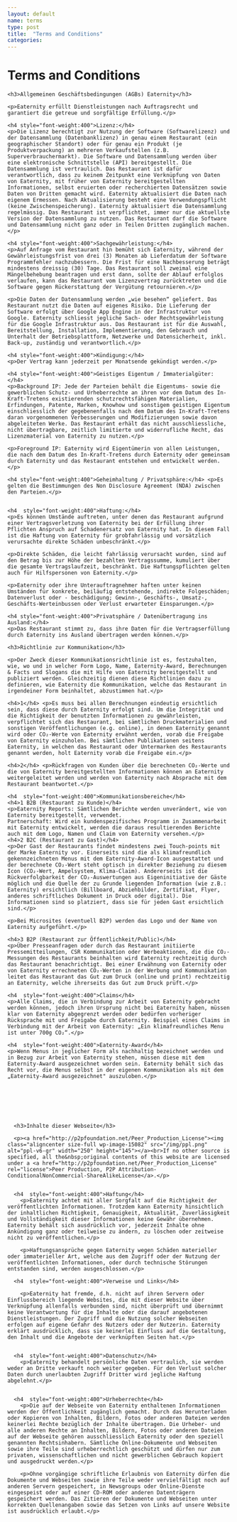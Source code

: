 ```yaml
---
layout: default
name: terms
type: post
title:  "Terms and Conditions"
categories:
---
```


<div class="container">
  <div class="row big-push-top small-push-bottom">
    <div class="col-xs-12 text-center">
      <h1>Terms and Conditions</h1>
    </div>
  </div>
  <div class="row push-bottom">
    <div class="col-xs-12 col-sm-offset-1 col-sm-10">

    <h3>Allgemeinen Geschäftsbedingungen (AGBs) Eaternity</h3>

    <p>Eaternity erfüllt Dienstleistungen nach Auftragsrecht und garantiert die getreue und sorgfältige Erfüllung.</p>

    <h4 style="font-weight:400">Lizenz:</h4>
    <p>Die Lizenz berechtigt zur Nutzung der Software (Softwarelizenz) und der Datensammlung (Datenbanklizenz) in genau einem Restaurant (ein geographischer Standort) oder für genau ein Produkt (je Produktverpackung) an mehreren Verkaufstellen (z.B. Superverbrauchermarkt). Die Software und Datensammlung werden über eine elektronische Schnittstelle (API) bereitgestellt. Die Datensammlung ist vertraulich. Das Restaurant ist dafür verantwortlich, dass zu keinem Zeitpunkt eine Verknüpfung von Daten von Eaternity, mit früher von Eaternity bereitgestellten Informationen, selbst eruierten oder recherchierten Datensätzen sowie Daten von Dritten gemacht wird. Eaternity aktualisiert die Daten nach eigenem Ermessen. Nach Aktualisierung besteht eine Verwendungspflicht (keine Zwischenspeicherung). Eaternity aktualisiert die Datensammlung regelmässig. Das Restaurant ist verpflichtet, immer nur die aktuellste Version der Datensammlung zu nutzen. Das Restaurant darf die Software und Datensammlung nicht ganz oder in Teilen Dritten zugänglich machen.</p>

    <h4 style="font-weight:400">Sachgewährleistung:</h4>
    <p>Auf Anfrage vom Restaurant hin bemüht sich Eaternity, während der Gewährleistungsfrist von drei (3) Monaten ab Lieferdatum der Software Programmfehler nachzubessern. Die Frist für eine Nachbesserung beträgt mindestens dreissig (30) Tage. Das Restaurant soll zweimal eine Mängelbehebung beantragen und erst dann, sollte der Ablauf erfolglos verlaufen, kann das Restaurant vom Lizenzvertrag zurücktreten und die Software gegen Rückerstattung der Vergütung retournieren.</p>

    <p>Die Daten der Datensammlung werden „wie besehen“ geliefert. Das Restaurant nutzt die Daten auf eigenes Risiko. Die Lieferung der Software erfolgt über Google App Engine in der Infrastruktur von Google. Eaternity schliesst jegliche Sach- oder Rechtsgewährleistung für die Google Infrastruktur aus. Das Restaurant ist für die Auswahl, Bereitstellung, Installation, Implementierung, den Gebrauch und Unterhalt der Betriebsplattform, Netzwerke und Datensicherheit, inkl. Back-up, zuständig und verantwortlich.</p>

    <h4 style="font-weight:400">Kündigung:</h4>
    <p>Der Vertrag kann jederzeit per Monatsende gekündigt werden.</p>

    <h4 style="font-weight:400">Geistiges Eigentum / Immaterialgüter: </h4>
    <p>Background IP: Jede der Parteien behält die Eigentums- sowie die gewerblichen Schutz- und Urheberrechte an ihren vor dem Datum des In-Kraft-Tretens existierenden schutzrechtsfähigen Materialien, Erfindungen, Patente, Marken, Knowhow und sonstigem geistigen Eigentum einschliesslich der gegebenenfalls nach dem Datum des In-Kraft-Tretens daran vorgenommenen Verbesserungen und Modifizierungen sowie davon abgeleiteten Werke. Das Restaurant erhält das nicht ausschliessliche, nicht übertragbare, zeitlich limitierte und widerrufliche Recht, das Lizenzmaterial von Eaternity zu nutzen.</p>

    <p>Foreground IP: Eaternity wird Eigentümerin von allen Leistungen, die nach dem Datum des In-Kraft-Tretens durch Eaternity oder gemeinsam durch Eaternity und das Restaurant entstehen und entwickelt werden.</p>

    <h4 style="font-weight:400">Geheimhaltung / Privatsphäre:</h4> <p>Es gelten die Bestimmungen des Non Disclosure Agreement (NDA) zwischen den Parteien.</p>


    <h4  style="font-weight:400">Haftung:</h4>
    <p>Es können Umstände auftreten, unter denen das Restaurant aufgrund einer Vertragsverletzung von Eaternity bei der Erfüllung ihrer Pflichten Anspruch auf Schadenersatz von Eaternity hat. In diesem Fall ist die Haftung von Eaternity für grobfahrlässig und vorsätzlich verursachte direkte Schäden unbeschränkt.</p>

    <p>Direkte Schäden, die leicht fahrlässig verursacht wurden, sind auf den Betrag bis zur Höhe der bezahlten Vertragssumme, kumuliert über die gesamte Vertragslaufzeit, beschränkt. Die Haftungspflichten gelten auch für Hilfspersonen von Eaternity.</p>

    <p>Eaternity oder ihre Unterauftragnehmer haften unter keinen Umständen für konkrete, beiläufig entstehende, indirekte Folgeschäden; Datenverlust oder - beschädigung; Gewinn-, Geschäfts-, Umsatz-, Geschäfts-Werteinbussen oder Verlust erwarteter Einsparungen.</p>

    <h4 style="font-weight:400">Privatsphäre / Datenübertragung ins Ausland:</h4>
    <p>Das Restaurant stimmt zu, dass ihre Daten für die Vertragserfüllung durch Eaternity ins Ausland übertragen werden können.</p>

    <h3>Richtlinie zur Kommunikation</h3>

    <p>Der Zweck dieser Kommunikationsrichtlinie ist es, festzuhalten, wie, wo und in welcher Form Logo, Name, Eaternity-Award, Berechnungen & Facts und Slogans die mit Hilfe von Eaternity bereitgestellt und publiziert werden. Gleichzeitig dienen diese Richtlinien dazu zu definieren, wie Eaternity die Kommunikation, welche das Restaurant in irgendeiner Form beinhaltet, abzustimmen hat.</p>

    <h4>1</h4> <p>Es muss bei allen Berechnungen eindeutig ersichtlich sein, dass diese durch Eaternity erfolgt sind. Um die Integrität und die Richtigkeit der benutzten Informationen zu gewährleisten, verpflichtet sich das Restaurant, bei sämtlichen Druckmaterialien und sonstigen Veröffentlichungen (e.g. online), in denen Eaternity genannt wird oder CO₂-Werte von Eaternity erwähnt werden, vorab die Freigabe von Eaternity einzuholen. Bei sämtlichen Publikationen seitens Eaternity, in welchen das Restaurant oder Untermarken des Restaurants genannt werden, holt Eaternity vorab die Freigabe ein.</p>

    <h4>2</h4> <p>Rückfragen von Kunden über die berechneten CO₂-Werte und die von Eaternity bereitgestellten Informationen können an Eaternity weitergeleitet werden und werden von Eaternity nach Absprache mit dem Restaurant beantwortet.</p>

    <h4  style="font-weight:400">Kommunikationsbereiche</h4>
    <h4>1 B2B (Restaurant zu Kunde)</h4>
    <p>Eaternity Reports: Sämtlichen Berichte werden unverändert, wie von Eaternity bereitgestellt, verwendet.
    Partnerschaft: Wird ein kundenspezifisches Programm in Zusammenarbeit mit Eaternity entwickelt, werden die daraus resultierenden Berichte auch mit dem Logo, Namen und Claim von Eaternity versehen.</p>
    <h4>2 B2C (Restaurant zu Gast)</h4>
    <p>Der Gast der Restaurants findet mindestens zwei Touch-points mit der Marke Eaternity vor. Einerseits sind die als klimafreundlich gekennzeichneten Menus mit dem Eaternity-Award-Icon ausgestattet und der berechnete CO₂-Wert steht optisch in direkter Beziehung zu diesem Icon (CO₂-Wert, Ampelsystem, Klima-Claim). Andererseits ist die Rückverfolgbarkeit der CO₂-Auswertungen aus Eigeninitiative der Gäste möglich und die Quelle der zu Grunde liegenden Information (wie z.B.: Eaternity) ersichtlich (Billboard, Abziehbilder, Zertifikat, Flyer, anderes schriftliches Dokument in Druck oder digital). Die Informationen sind so platziert, dass sie für jeden Gast ersichtlich sind.</p>

    <p>Bei Microsites (eventuell B2P) werden das Logo und der Name von Eaternity aufgeführt.</p>

    <h4>3 B2P (Restaurant zur Öffentlichkeit/Public)</h4>
    <p>Über Presseanfragen oder durch das Restaurant initiierte Pressemitteilungen, CSR Kommunikation oder Werbeaktionen, die die CO₂-Messungen des Restaurants beinhalten wird Eaternity rechtzeitig durch das Restaurant benachrichtigt. Bei einer Erwähnung von Eaternity oder von Eaternity errechneten CO₂-Werten in der Werbung und Kommunikation leitet das Restaurant das Gut zum Druck (online und print) rechtzeitig an Eaternity, welche ihrerseits das Gut zum Druck prüft.</p>

    <h4  style="font-weight:400">Claims</h4>
    <p>Alle Claims, die in Verbindung zur Arbeit von Eaternity gebracht werden können, jedoch ihren Ursprung nicht bei Eaternity haben, müssen klar von Eaternity abgegrenzt werden oder bedürfen vorheriger Rücksprache mit und Freigabe durch Eaternity. Beispiel eines Claims in Verbindung mit der Arbeit von Eaternity: „Ein klimafreundliches Menu ist unter 700g CO₂“.</p>

    <h4  style="font-weight:400">Eaternity-Award</h4>
    <p>Wenn Menus in jeglicher Form als nachhaltig bezeichnet werden und in Bezug zur Arbeit von Eaternity stehen, müssen diese mit dem Eaternity-Award ausgezeichnet worden sein. Eaternity behält sich das Recht vor, die Menus selbst in der eigenen Kommunikation als mit dem „Eaternity-Award ausgezeichnet" auszuloben.</p>







      <h3>Inhalte dieser Webseite</h3>

      <p><a href="http://p2pfoundation.net/Peer_Production_License"><img class="aligncenter size-full wp-image-15082" src="/img/ppl.png" alt="ppl-v6-gr" width="250" height="145"></a><br>If no other source is specified, all the&nbsp;original contents of this website are licensed under a <a href="http://p2pfoundation.net/Peer_Production_License" rel="license">Peer Production, P2P Attribution-ConditionalNonCommercial-ShareAlikeLicense</a>.</p>


      <h4  style="font-weight:400">Haftung</h4>
    	<p>Eaternity achtet mit aller Sorgfalt auf die Richtigkeit der veröffentlichten Informationen. Trotzdem kann Eaternity hinsichtlich der inhaltlichen Richtigkeit, Genauigkeit, Aktualität, Zuverlässigkeit und Vollständigkeit dieser Informationen keine Gewähr übernehmen. Eaternity behält sich ausdrücklich vor, jederzeit Inhalte ohne Ankündigung ganz oder teilweise zu ändern, zu löschen oder zeitweise nicht zu veröffentlichen.</p>

    	<p>Haftungsansprüche gegen Eaternity wegen Schäden materieller oder immaterieller Art, welche aus dem Zugriff oder der Nutzung der veröffentlichten Informationen, oder durch technische Störungen entstanden sind, werden ausgeschlossen.</p>

      <h4  style="font-weight:400">Verweise und Links</h4>

    	<p>Eaternity hat fremde, d.h. nicht auf ihren Servern oder Einflussbereich liegende Websites, die mit dieser Website über Verknüpfung allenfalls verbunden sind, nicht überprüft und übernimmt keine Verantwortung für die Inhalte oder die darauf angebotenen Dienstleistungen. Der Zugriff und die Nutzung solcher Webseiten erfolgen auf eigene Gefahr des Nutzers oder der Nutzerin. Eaternity erklärt ausdrücklich, dass sie keinerlei Einfluss auf die Gestaltung, den Inhalt und die Angebote der verknüpften Seiten hat.</p>


      <h4  style="font-weight:400">Datenschutz</h4>
    	<p>Eaternity behandelt persönliche Daten vertraulich, sie werden weder an Dritte verkauft noch weiter gegeben. Für den Verlust solcher Daten durch unerlaubten Zugriff Dritter wird jegliche Haftung abgelehnt.</p>


      <h4  style="font-weight:400">Urheberrechte</h4>
    	<p>Die auf der Webseite von Eaternity enthaltenen Informationen werden der Öffentlichkeit zugänglich gemacht. Durch das Herunterladen oder Kopieren von Inhalten, Bildern, Fotos oder anderen Dateien werden keinerlei Rechte bezüglich der Inhalte übertragen. Die Urheber- und alle anderen Rechte an Inhalten, Bildern, Fotos oder anderen Dateien auf der Webseite gehören ausschliesslich Eaternity oder den speziell genannten Rechtsinhabern. Sämtliche Online-Dokumente und Webseiten sowie ihre Teile sind urheberrechtlich geschützt und dürfen nur zum privaten, wissenschaftlichen und nicht gewerblichen Gebrauch kopiert und ausgedruckt werden.</p>

    	<p>Ohne vorgängige schriftliche Erlaubnis von Eaternity dürfen die Dokumente und Webseiten sowie ihre Teile weder vervielfältigt noch auf anderen Servern gespeichert, in Newsgroups oder Online-Dienste eingespeist oder auf einer CD-ROM oder anderen Datenträgern gespeichert werden. Das Zitieren der Dokumente und Webseiten unter korrekten Quellenangaben sowie das Setzen von Links auf unsere Website ist ausdrücklich erlaubt.</p>

  </div>
  </div>
    </div>
